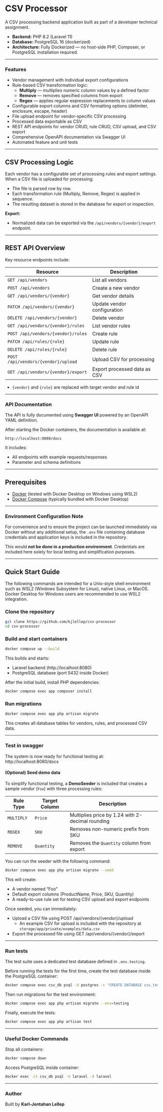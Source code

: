 # CSV Processor

A CSV processing backend application built as part of a developer technical assignment.

- **Backend:** PHP 8.2 (Laravel 11)
- **Database:** PostgreSQL 16 (dockerized)
- **Architecture:** Fully Dockerized — no host-side PHP, Composer, or PostgreSQL installation required.

---

### Features

- Vendor management with individual export configurations
- Rule-based CSV transformation logic:
  - **Multiply** — multiplies numeric column values by a defined factor
  - **Remove** — removes specified columns from export
  - **Regex** — applies regular expression replacements to column values
- Configurable export columns and CSV formatting options (delimiter, enclosure, escape, header)
- File upload endpoint for vendor-specific CSV processing
- Processed data exportable as CSV
- REST API endpoints for vendor CRUD, rule CRUD, CSV upload, and CSV export
- Comprehensive OpenAPI documentation via Swagger UI
- Automated feature and unit tests

---

## CSV Processing Logic

Each vendor has a configurable set of processing rules and export settings.
When a CSV file is uploaded for processing:

- The file is parsed row by row.
- Each transformation rule (Multiply, Remove, Regex) is applied in sequence.
- The resulting dataset is stored in the database for export or inspection.

**Export:**
- Normalized data can be exported via the `/api/vendors/{vendor}/export` endpoint.

---

## REST API Overview

Key resource endpoints include:

| Resource | Description |
|-----------|--------------|
| `GET /api/vendors` | List all vendors |
| `POST /api/vendors` | Create a new vendor |
| `GET /api/vendors/{vendor}` | Get vendor details |
| `PATCH /api/vendors/{vendor}` | Update vendor configuration |
| `DELETE /api/vendors/{vendor}` | Delete vendor |
| `GET /api/vendors/{vendor}/rules` | List vendor rules |
| `POST /api/vendors/{vendor}/rules` | Create rule |
| `PATCH /api/rules/{rule}` | Update rule |
| `DELETE /api/rules/{rule}` | Delete rule |
| `POST /api/vendors/{vendor}/upload` | Upload CSV for processing |
| `GET /api/vendors/{vendor}/export` | Export processed data as CSV |

* `{vendor}` and `{rule}` are replaced with target vendor and rule id

---

### API Documentation

The API is fully documented using **Swagger UI** powered by an OpenAPI YAML definition.

After starting the Docker containers, the documentation is available at:

```
http://localhost:8080/docs
```

It includes:
- All endpoints with example requests/responses
- Parameter and schema definitions

---

## Prerequisites

- [Docker](https://docs.docker.com/get-docker/) (tested with Docker Desktop on Windows using WSL2)
- [Docker Compose](https://docs.docker.com/compose/install/) (typically bundled with Docker Desktop)

---


### Environment Configuration Note

For convenience and to ensure the project can be launched immediately via Docker without any additional setup,
the `.env` file containing database credentials and application keys is included in the repository.

This would **not be done in a production environment**. Credentials are included here solely for local testing and simplification purposes.

---

## Quick Start Guide

The following commands are intended for a Unix-style shell environment such as WSL2 (Windows Subsystem for Linux), native Linux, or MacOS. Docker Desktop for Windows users are recommended to use WSL2 integration.

### Clone the repository

```bash
git clone https://github.com/kjlellep/csv-processor
cd csv-processor
```

### Build and start containers

```bash
docker compose up --build
```

This builds and starts:
- Laravel backend (http://localhost:8080)
- PostgreSQL database (port 5432 inside Docker)

After the initial build, install PHP dependencies:

```bash
docker compose exec app composer install
```

### Run migrations

```bash
docker compose exec app php artisan migrate
```

This creates all database tables for vendors, rules, and processed CSV data.

---

### Test in swagger

The system is now ready for functional testing at: http://localhost:8080/docs

#### (Optional) Seed demo data

To simplify functional testing, a **DemoSeeder** is included that creates a sample vendor (`Foo`) with three processing rules:

| Rule Type | Target Column | Description |
|------------|----------------|--------------|
| `MULTIPLY` | `Price` | Multiplies price by 1.24 with 2-decimal rounding |
| `REGEX` | `SKU` | Removes non-numeric prefix from SKU |
| `REMOVE` | `Quantity` | Removes the `Quantity` column from export |

You can run the seeder with the following command:

```bash
docker compose exec app php artisan migrate --seed
```

This will create:
- A vendor named “Foo”
- Default export columns (ProductName, Price, SKU, Quantity)
- A ready-to-use rule set for testing CSV upload and export endpoints

Once seeded, you can immediately:

- Upload a CSV file using POST /api/vendors/{vendor}/upload
  - An example CSV for upload is included with the repository at ```storage/app/private/examples/data.csv```
- Export the processed file using GET /api/vendors/{vendor}/export

---

### Run tests

The test suite uses a dedicated test database defined in `.env.testing`.

Before running the tests for the first time, create the test database inside the PostgreSQL container:
```bash
docker compose exec csv_db psql -U postgres -c "CREATE DATABASE csv_test;"
```

Then run migrations for the test environment:
```bash
docker compose exec app php artisan migrate --env=testing
```

Finally, execute the tests:

```bash
docker compose exec app php artisan test
```

---

### Useful Docker Commands

Stop all containers:
```bash
docker compose down
```

Access PostgreSQL inside container:
```bash
docker exec -it csv_db psql -U laravel -d laravel
```

---

### Author

Built by **Karl-Jontahan Lellep**
